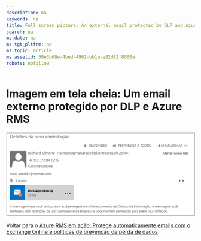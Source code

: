 ```yaml
---
description: na
keywords: na
title: Full screen picture: An external email protected by DLP and Azure RMS
search: na
ms.date: na
ms.tgt_pltfrm: na
ms.topic: article
ms.assetid: 59e3b68e-4bed-4962-bb1e-e82d82f8000a
robots: nofollow
---
```

# Imagem em tela cheia: Um email externo protegido por DLP e Azure RMS
![](../Image/AzRMS_DLPProtectedEmail.png)

Voltar para o [Azure RMS em ação: Protege automaticamente emails com o Exchange Online e políticas de prevenção de perda de dados](http://technet.microsoft.com/library/jj585026.aspx)

